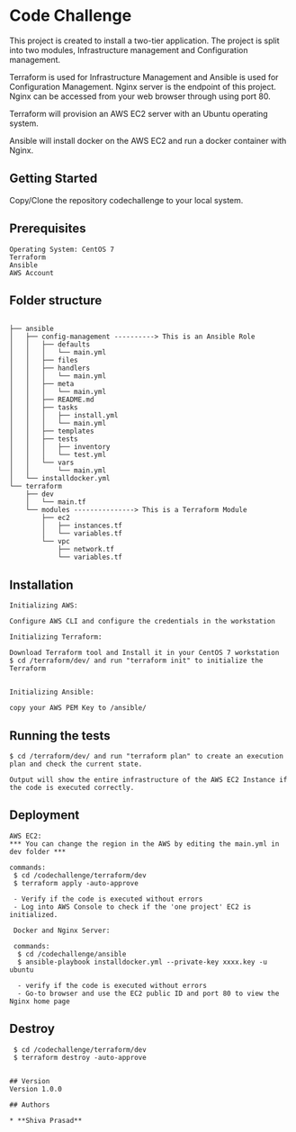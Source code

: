 # Code Challenge

This project is created to install a two-tier application. The project is split into two modules, Infrastructure management and Configuration management. 

Terraform is used for Infrastructure Management and Ansible is used for Configuration Management. Nginx server is the endpoint of this project. Nginx can be accessed from your web browser through using port 80.

Terraform will provision an AWS EC2 server with an Ubuntu operating system.

Ansible will install docker on the AWS EC2 and run a docker container with Nginx.

## Getting Started

Copy/Clone the repository codechallenge to your local system.

## Prerequisites
```
Operating System: CentOS 7
Terraform
Ansible
AWS Account 
```
## Folder structure
```

├── ansible
│   ├── config-management ----------> This is an Ansible Role
│   │   ├── defaults
│   │   │   └── main.yml
│   │   ├── files
│   │   ├── handlers
│   │   │   └── main.yml
│   │   ├── meta
│   │   │   └── main.yml
│   │   ├── README.md
│   │   ├── tasks
│   │   │   ├── install.yml
│   │   │   └── main.yml
│   │   ├── templates
│   │   ├── tests
│   │   │   ├── inventory
│   │   │   └── test.yml
│   │   └── vars
│   │       └── main.yml
│   └── installdocker.yml
└── terraform         
    ├── dev
    │   └── main.tf
    └── modules ---------------> This is a Terraform Module
        ├── ec2
        │   ├── instances.tf
        │   └── variables.tf
        └── vpc
            ├── network.tf
            └── variables.tf

```

## Installation
```
Initializing AWS:

Configure AWS CLI and configure the credentials in the workstation

Initializing Terraform:

Download Terraform tool and Install it in your CentOS 7 workstation
$ cd /terraform/dev/ and run "terraform init" to initialize the Terraform


Initializing Ansible:

copy your AWS PEM Key to /ansible/

```

## Running the tests

```
$ cd /terraform/dev/ and run "terraform plan" to create an execution plan and check the current state.

Output will show the entire infrastructure of the AWS EC2 Instance if the code is executed correctly.

```

## Deployment

```
AWS EC2:
*** You can change the region in the AWS by editing the main.yml in dev folder ***

commands:
 $ cd /codechallenge/terraform/dev
 $ terraform apply -auto-approve
 
 - Verify if the code is executed without errors
 - Log into AWS Console to check if the 'one project' EC2 is initialized.
 
 Docker and Nginx Server:
 
 commands:
  $ cd /codechallenge/ansible
  $ ansible-playbook installdocker.yml --private-key xxxx.key -u ubuntu
  
  - verify if the code is executed without errors
  - Go-to browser and use the EC2 public ID and port 80 to view the Nginx home page

```
## Destroy
```
 $ cd /codechallenge/terraform/dev
 $ terraform destroy -auto-approve


## Version
Version 1.0.0

## Authors

* **Shiva Prasad** 

